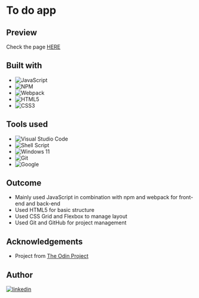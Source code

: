 <h1>To do app</h1>

## Preview
Check the page [HERE](https://jangmz.github.io/todo-app/)

## Built with
- ![JavaScript](https://img.shields.io/badge/javascript-%23323330.svg?style=for-the-badge&logo=javascript&logoColor=%23F7DF1E)
- ![NPM](https://img.shields.io/badge/NPM-%23CB3837.svg?style=for-the-badge&logo=npm&logoColor=white)
- ![Webpack](https://img.shields.io/badge/webpack-%238DD6F9.svg?style=for-the-badge&logo=webpack&logoColor=black)
- ![HTML5](https://img.shields.io/badge/html5-%23E34F26.svg?style=for-the-badge&logo=html5&logoColor=white)   
- ![CSS3](https://img.shields.io/badge/CSS3-1572B6?style=for-the-badge&logo=css3&logoColor=white) 

## Tools used
- ![Visual Studio Code](https://img.shields.io/badge/Visual%20Studio%20Code-0078d7.svg?style=for-the-badge&logo=visual-studio-code&logoColor=white) 
- ![Shell Script](https://img.shields.io/badge/Terminal-2E2E2E?style=for-the-badge&logo=Windows+Terminal&logoColor=ffffff)
- ![Windows 11](https://img.shields.io/badge/Windows%2011-%230079d5.svg?style=for-the-badge&logo=Windows%2011&logoColor=white)
- ![Git](https://img.shields.io/badge/git-%23F05033.svg?style=for-the-badge&logo=git&logoColor=white)
- ![Google](https://img.shields.io/badge/google-4285F4?style=for-the-badge&logo=google&logoColor=white)   

## Outcome
* Mainly used JavaScript in combination with npm and webpack for front-end and back-end
* Used HTML5 for basic structure
* Used CSS Grid and Flexbox to manage layout
* Used Git and GitHub for project management

## Acknowledgements
* Project from [The Odin Project](https://www.theodinproject.com/)

## Author
<a href="https://linkedin.com/in/jan-jankovi%C4%8D-03429b247">
<img src="https://img.shields.io/badge/linkedin-%2300acee.svg?color=405DE6&style=for-the-badge&logo=linkedin&logoColor=white" alt=linkedin>
</a>